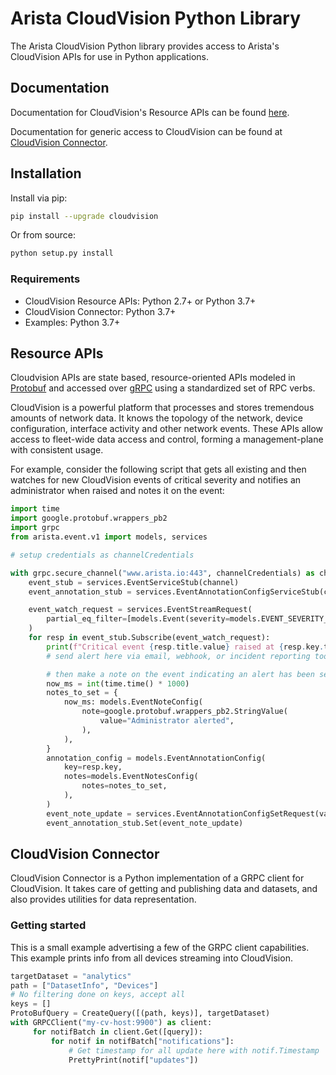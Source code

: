 # Arista CloudVision Python Library

The Arista CloudVision Python library provides access to Arista's CloudVision
APIs for use in Python applications.

## Documentation

Documentation for CloudVision's Resource APIs can be found [here](https://aristanetworks.github.io/cloudvision-apis).

Documentation for generic access to CloudVision can be found at [CloudVision Connector](#cloudvision-connector).

## Installation

Install via pip:

```sh
pip install --upgrade cloudvision
```

Or from source:

```sh
python setup.py install
```

### Requirements

- CloudVision Resource APIs: Python 2.7+ or Python 3.7+
- CloudVision Connector: Python 3.7+
- Examples: Python 3.7+

## Resource APIs

Cloudvision APIs are state based, resource-oriented APIs modeled in [Protobuf](https://developers.google.com/protocol-buffers) and accessed over [gRPC](https://grpc.io/) using a standardized set of RPC verbs.

CloudVision is a powerful platform that processes and stores tremendous amounts of network data. It knows the topology of the network, device configuration, interface activity and other network events. These APIs allow access to fleet-wide data access and control, forming a management-plane with consistent usage.

For example, consider the following script that gets all existing and then watches for new CloudVision events of critical severity and notifies an administrator when raised and notes it on the event:

```python
import time
import google.protobuf.wrappers_pb2
import grpc
from arista.event.v1 import models, services

# setup credentials as channelCredentials

with grpc.secure_channel("www.arista.io:443", channelCredentials) as channel:
    event_stub = services.EventServiceStub(channel)
    event_annotation_stub = services.EventAnnotationConfigServiceStub(channel)

    event_watch_request = services.EventStreamRequest(
        partial_eq_filter=[models.Event(severity=models.EVENT_SEVERITY_CRITICAL)],
    )
    for resp in event_stub.Subscribe(event_watch_request):
        print(f"Critical event {resp.title.value} raised at {resp.key.timestamp}")
        # send alert here via email, webhook, or incident reporting tool

        # then make a note on the event indicating an alert has been sent
        now_ms = int(time.time() * 1000)
        notes_to_set = {
            now_ms: models.EventNoteConfig(
                note=google.protobuf.wrappers_pb2.StringValue(
                    value="Administrator alerted",
                ),
            ),
        }
        annotation_config = models.EventAnnotationConfig(
            key=resp.key,
            notes=models.EventNotesConfig(
                notes=notes_to_set,
            ),
        )
        event_note_update = services.EventAnnotationConfigSetRequest(value=annotation_config)
        event_annotation_stub.Set(event_note_update)
```

## CloudVision Connector

CloudVision Connector is a Python implementation of a GRPC client for CloudVision. It takes care
of getting and publishing data and datasets, and also provides utilities for data
representation.

### Getting started

This is a small example advertising a few of the GRPC client capabilities.
This example prints info from all devices streaming into CloudVision.

```python
targetDataset = "analytics"
path = ["DatasetInfo", "Devices"]
# No filtering done on keys, accept all
keys = []
ProtoBufQuery = CreateQuery([(path, keys)], targetDataset)
with GRPCClient("my-cv-host:9900") as client:
     for notifBatch in client.Get([query]):
         for notif in notifBatch["notifications"]:
             # Get timestamp for all update here with notif.Timestamp
             PrettyPrint(notif["updates"])
```
